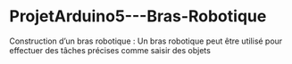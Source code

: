 # ProjetArduino5---Bras-Robotique
Construction d’un bras robotique : Un bras robotique peut être utilisé pour effectuer des tâches précises comme saisir des objets

